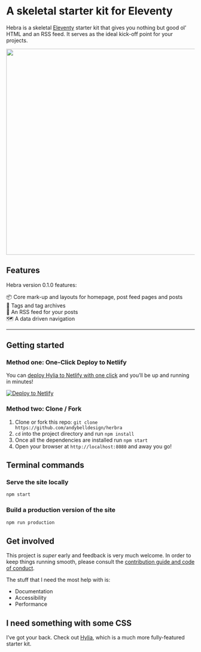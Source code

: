 # A skeletal starter kit for Eleventy

Hebra is a skeletal [Eleventy](https://11ty.io) starter kit that gives you nothing but good ol’ HTML and an RSS feed. It serves as the ideal kick-off point for your projects.

<img src="https://res.cloudinary.com/andybelldesign/image/upload/f_auto/v1562075991/hebra/hebra_itwbco.png" width="550" />

## Features

Hebra version 0.1.0 features:

📦 Core mark-up and layouts for homepage, post feed pages and posts  
📂 Tags and tag archives  
🚀 An RSS feed for your posts  
🗺 A data driven navigation

---

## Getting started

### Method one: One-Click Deploy to Netlify

You can [deploy Hylia to Netlify with one click][deploy-to-netlify] and you’ll be up and running in minutes!

[![Deploy to Netlify](https://www.netlify.com/img/deploy/button.svg)][deploy-to-netlify]

### Method two: Clone / Fork

1. Clone or fork this repo: `git clone https://github.com/andybelldesign/herbra`
2. `cd` into the project directory and run `npm install`
3. Once all the dependencies are installed run `npm start`
4. Open your browser at `http://localhost:8080` and away you go!

## Terminal commands

### Serve the site locally

```bash
npm start
```

### Build a production version of the site

```bash
npm run production
```

## Get involved

This project is _super_ early and feedback is very much welcome. In order to keep things running smooth, please consult the [contribution guide and code of conduct](https://github.com/andybelldesign/hebra/blob/master/contributing.md).

The stuff that I need the most help with is:

- Documentation
- Accessibility
- Performance

## I need something with some CSS

I’ve got your back. Check out [Hylia](https://github.com/andybelldesign/hylia), which is a much more fully-featured starter kit.

[deploy-to-netlify]: https://app.netlify.com/start/deploy?repository=https://github.com/andybelldesign/herbra
